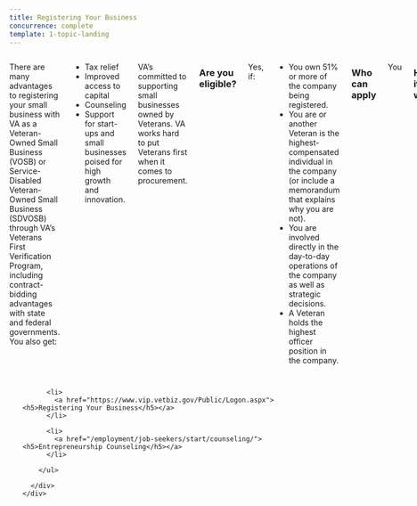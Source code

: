 ```yaml
---
title: Registering Your Business
concurrence: complete
template: 1-topic-landing
---
```


<div class="main" role="main" markdown="0">

<div class="section one" markdown="0">
<div class="primary" markdown="0">
<div class="row" markdown="0">
<div class="small-12 columns usa-content" markdown="1">

There are many advantages to registering your small business with VA as a Veteran-Owned Small Business (VOSB) or Service-Disabled Veteran-Owned Small Business (SDVOSB) through VA’s Veterans First Verification Program, including contract-bidding advantages with state and federal governments. You also get:

- Tax relief 
- Improved access to capital 
- Counseling
- Support for start-ups and small businesses poised for high growth and innovation. 
 
VA’s committed to supporting small businesses owned by Veterans. VA works hard to put Veterans first when it comes to procurement. 

### Are you eligible?
Yes, if:

- You own 51% or more of the company being registered.
- You are or another Veteran is the highest-compensated individual in the company (or include a memorandum that explains why you are not).
- You are involved directly in the day-to-day operations of the company as well as strategic decisions.
- A Veteran holds the highest officer position in the company.

### Who can apply
You

### How it works
[Apply online](https://www.vip.vetbiz.gov/).

### Learn more
Contact a [trained specialist](http://www.va.gov/osdbu/verification/assistance/counselors.asp) who can coach you through the application process.


</div>
</div>
</div>


  <div class="navigation">
    <div class="row">
      <div class="small-12 columns">
        <ul class="small-block-grid-1 medium-block-grid-3 cards small">

          <li>
            <a href="https://www.vip.vetbiz.gov/Public/Logon.aspx"><h5>Registering Your Business</h5></a>
          </li>

          <li>
            <a href="/employment/job-seekers/start/counseling/"><h5>Entrepreneurship Counseling</h5></a>
          </li>  

        </ul>

      </div>
    </div>  
  </div>

</div>
